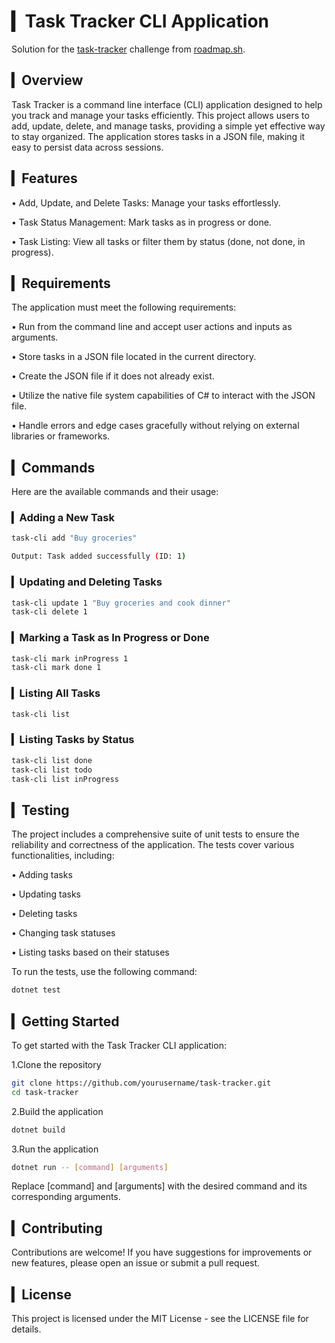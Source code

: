 ﻿# ▎Task Tracker CLI Application

Solution for the [task-tracker](https://roadmap.sh/projects/task-tracker) challenge from [roadmap.sh](https://roadmap.sh/).

## ▎Overview

Task Tracker is a command line interface (CLI) application designed to help you track and manage your tasks efficiently. This project allows users to add, update, delete, and manage tasks, providing a simple yet effective way to stay organized. The application stores tasks in a JSON file, making it easy to persist data across sessions.

## ▎Features

• Add, Update, and Delete Tasks: Manage your tasks effortlessly.

• Task Status Management: Mark tasks as in progress or done.

• Task Listing: View all tasks or filter them by status (done, not done, in progress).

## ▎Requirements

The application must meet the following requirements:

• Run from the command line and accept user actions and inputs as arguments.

• Store tasks in a JSON file located in the current directory.

• Create the JSON file if it does not already exist.

• Utilize the native file system capabilities of C# to interact with the JSON file.

• Handle errors and edge cases gracefully without relying on external libraries or frameworks.

## ▎Commands

Here are the available commands and their usage:

### ▎Adding a New Task

```bash
task-cli add "Buy groceries"

Output: Task added successfully (ID: 1)
```

### ▎Updating and Deleting Tasks

```bash
task-cli update 1 "Buy groceries and cook dinner"
task-cli delete 1
```

### ▎Marking a Task as In Progress or Done

```bash
task-cli mark inProgress 1
task-cli mark done 1
```

### ▎Listing All Tasks

```bash
task-cli list
```

### ▎Listing Tasks by Status

```bash
task-cli list done
task-cli list todo
task-cli list inProgress
```

## ▎Testing

The project includes a comprehensive suite of unit tests to ensure the reliability and correctness of the application. The tests cover various functionalities, including:

• Adding tasks

• Updating tasks

• Deleting tasks

• Changing task statuses

• Listing tasks based on their statuses

To run the tests, use the following command:

```bash
dotnet test
```

## ▎Getting Started

To get started with the Task Tracker CLI application:

1.Clone the repository

```bash
git clone https://github.com/yourusername/task-tracker.git
cd task-tracker
```

2.Build the application

```bash
dotnet build
```

3.Run the application

```bash
dotnet run -- [command] [arguments]
```

Replace [command] and [arguments] with the desired command and its corresponding arguments.

## ▎Contributing

Contributions are welcome! If you have suggestions for improvements or new features, please open an issue or submit a pull request.

## ▎License

This project is licensed under the MIT License - see the LICENSE file for details.
